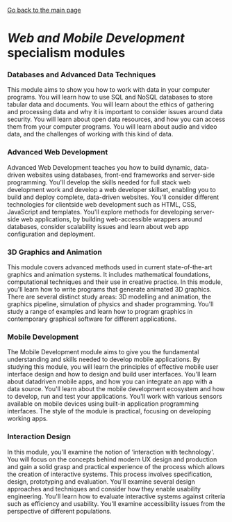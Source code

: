 [Go back to the main page](https://github.com/world-class/REPL)

# *Web and Mobile Development* specialism modules

### Databases and Advanced Data Techniques
This module aims to show you how to work with data in your computer
programs. You will learn how to use SQL and NoSQL databases to store
tabular data and documents. You will learn about the ethics of gathering
and processing data and why it is important to consider issues around
data security. You will learn about open data resources, and how you can
access them from your computer programs. You will learn about audio and
video data, and the challenges of working with this kind of data.

### Advanced Web Development
Advanced Web Development teaches you how to build dynamic, data-driven
websites using databases, front-end frameworks and server-side
programming. You'll develop the skills needed for full stack web
development work and develop a web developer skillset, enabling you
to build and deploy complete, data-driven websites. You'll consider
different technologies for clientside web development such as HTML,
CSS, JavaScript and templates. You'll explore methods for developing
server-side web applications, by building web-accessible wrappers
around databases, consider scalability issues and learn about web app
configuration and deployment.

### 3D Graphics and Animation
This module covers advanced methods used in current state-of-the-art
graphics and animation systems. It includes mathematical foundations,
computational techniques and their use in creative practice. In this
module, you'll learn how to write programs that generate animated
3D graphics. There are several distinct study areas: 3D modelling and
animation, the graphics pipeline, simulation of physics and shader
programming. You'll study a range of examples and learn how to program
graphics in contemporary graphical software for different applications.

### Mobile Development
The Mobile Development module aims to give you the fundamental
understanding and skills needed to develop mobile applications. By
studying this module, you will learn the principles of effective mobile
user interface design and how to design and build user interfaces.
You'll learn about datadriven mobile apps, and how you can integrate
an app with a data source. You'll learn about the mobile development
ecosystem and how to develop, run and test your applications. You'll
work with various sensors available on mobile devices using built-in
application programming interfaces. The style of the module is
practical, focusing on developing working apps.

### Interaction Design
In this module, you'll examine the notion of ‘interaction with
technology'. You will focus on the concepts behind modern UX design
and production and gain a solid grasp and practical experience of
the process which allows the creation of interactive systems. This
process involves specification, design, prototyping and evaluation.
You'll examine several design approaches and techniques and consider
how they enable usability engineering. You'll learn how to evaluate
interactive systems against criteria such as efficiency and usability.
You'll examine accessibility issues from the perspective of different
populations.
